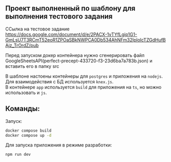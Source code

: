 ## Проект выполненный по шаблону для выполнения тестового задания

ССылка на тестовое задание https://docs.google.com/document/d/e/2PACX-1vTYfLgip1G1-GmLsU7T3RCmT52eoR1ZPOaSBkNWPCA0Db534AhNFm32lplolcTZGdHufBAjz_TrOrdZ/pub

Перед запуском докер контейнера нужно сгенерировать файл GoogleSheetsAPI(perfect-precept-433720-f3-23d6ba7a783b.json) и вставить его в папку src

В шаблоне настоены контейнеры для `postgres` и приложения на `nodejs`.  
Для взаимодействия с БД используется `knex.js`.  
В контейнере `app` используется `build` для приложения на `ts`, но можно использовать и `js`.

## Команды:

Запуск:
```bash
docker compose build
docker compose up -d
```

Для запуска приложения в режиме разработки:
```bash
npm run dev
```

